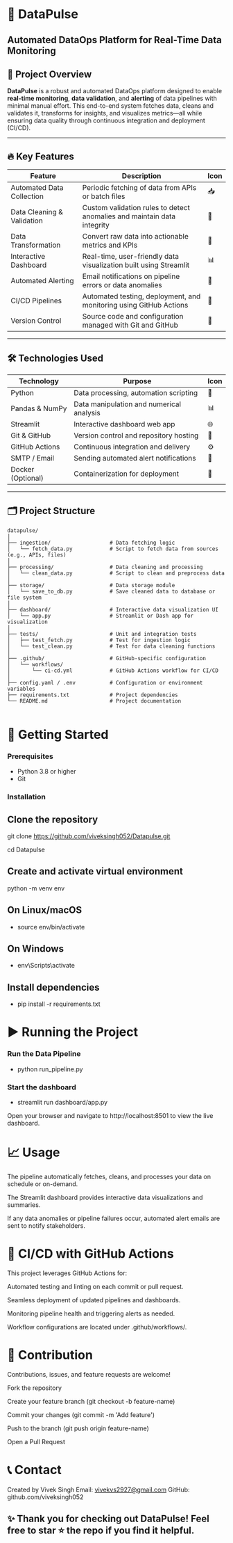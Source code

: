 # 🚀 DataPulse 
## Automated DataOps Platform for Real-Time Data Monitoring




## 📖 Project Overview

**DataPulse** is a robust and automated DataOps platform designed to enable **real-time monitoring**, **data validation**, and **alerting** of data pipelines with minimal manual effort. This end-to-end system fetches data, cleans and validates it, transforms for insights, and visualizes metrics—all while ensuring data quality through continuous integration and deployment (CI/CD).

---

## 🔥 Key Features

| Feature                  | Description                                                                                 | Icon           |
|--------------------------|---------------------------------------------------------------------------------------------|----------------|
| Automated Data Collection | Periodic fetching of data from APIs or batch files                                         | 📥             |
| Data Cleaning & Validation| Custom validation rules to detect anomalies and maintain data integrity                     | 🧹            |
| Data Transformation       | Convert raw data into actionable metrics and KPIs                                          | 🔄             |
| Interactive Dashboard     | Real-time, user-friendly data visualization built using Streamlit                          | 📊             |
| Automated Alerting        | Email notifications on pipeline errors or data anomalies                                   | 📧             |
| CI/CD Pipelines           | Automated testing, deployment, and monitoring using GitHub Actions                         | 🤖             |
| Version Control           | Source code and configuration managed with Git and GitHub                                  | 📁             |

---

## 🛠️ Technologies Used

| Technology       | Purpose                                    | Icon       |
|------------------|--------------------------------------------|------------|
| Python           | Data processing, automation scripting     | 🐍         |
| Pandas & NumPy   | Data manipulation and numerical analysis  | 📊         |
| Streamlit        | Interactive dashboard web app               | 🌐         |
| Git & GitHub     | Version control and repository hosting    | 🔧         |
| GitHub Actions   | Continuous integration and delivery       | ⚙️         |
| SMTP / Email     | Sending automated alert notifications      | 📨         |
| Docker (Optional)| Containerization for deployment             | 🐳         |

---

## 🗂️ Project Structure

```plaintext
datapulse/
│
├── ingestion/                   # Data fetching logic
│   └── fetch_data.py            # Script to fetch data from sources (e.g., APIs, files)
│
├── processing/                  # Data cleaning and processing
│   └── clean_data.py            # Script to clean and preprocess data
│
├── storage/                     # Data storage module
│   └── save_to_db.py            # Save cleaned data to database or file system
│
├── dashboard/                   # Interactive data visualization UI
│   └── app.py                   # Streamlit or Dash app for visualization
│
├── tests/                       # Unit and integration tests
│   ├── test_fetch.py            # Test for ingestion logic
│   └── test_clean.py            # Test for data cleaning functions
│
├── .github/                     # GitHub-specific configuration
│   └── workflows/
│       └── ci-cd.yml            # GitHub Actions workflow for CI/CD
│
├── config.yaml / .env           # Configuration or environment variables
├── requirements.txt             # Project dependencies
└── README.md                    # Project documentation


```

# 🚀 Getting Started

### Prerequisites

- Python 3.8 or higher  
- Git  

### Installation

## Clone the repository

git clone https://github.com/viveksingh052/Datapulse.git

cd Datapulse

## Create and activate virtual environment
python -m venv env

## On Linux/macOS
- source env/bin/activate

## On Windows
- env\Scripts\activate

## Install dependencies
- pip install -r requirements.txt


# ▶️ Running the Project

### Run the Data Pipeline
- python run_pipeline.py


### Start the dashboard
- streamlit run dashboard/app.py

Open your browser and navigate to http://localhost:8501 to view the live dashboard.


# 📈 Usage
The pipeline automatically fetches, cleans, and processes your data on schedule or on-demand.

The Streamlit dashboard provides interactive data visualizations and summaries.

If any data anomalies or pipeline failures occur, automated alert emails are sent to notify stakeholders.



# 🧪 CI/CD with GitHub Actions
This project leverages GitHub Actions for:

Automated testing and linting on each commit or pull request.

Seamless deployment of updated pipelines and dashboards.

Monitoring pipeline health and triggering alerts as needed.

Workflow configurations are located under .github/workflows/.


# 🤝 Contribution
Contributions, issues, and feature requests are welcome!

Fork the repository

Create your feature branch (git checkout -b feature-name)

Commit your changes (git commit -m 'Add feature')

Push to the branch (git push origin feature-name)

Open a Pull Request

# 📞 Contact
Created by Vivek Singh
Email: vivekvs2927@gmail.com
GitHub: github.com/viveksingh052

## ✨ Thank you for checking out DataPulse! Feel free to star ⭐ the repo if you find it helpful.
